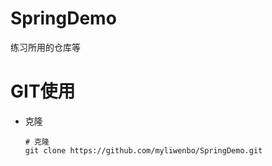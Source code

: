 # SpringDemo
练习所用的仓库等





# GIT使用

* 克隆

  ```shell
  # 克隆
  git clone https://github.com/myliwenbo/SpringDemo.git
  ```

